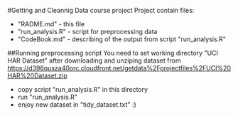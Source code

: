 #Getting and Cleannig Data course project
Project contain files:

- "RADME.md" - this file
- "run_analysis.R" - script for preprocessing data
- "CodeBook.md" - describing of the output from script "run_analysis.R"

##Running preprocessing script
You need to set working directory "UCI HAR Dataset" after downloading and unziping dataset from https://d396qusza40orc.cloudfront.net/getdata%2Fprojectfiles%2FUCI%20HAR%20Dataset.zip 

- copy script "run_analysis.R" in this directory
- run "run_analysis.R" 
- enjoy new dataset in "tidy_dataset.txt" :)
